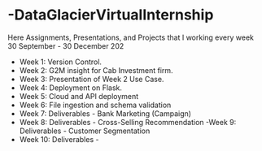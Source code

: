 # -DataGlacierVirtualInternship
Here Assignments, Presentations, and Projects that I working every week 30 September - 30 December 202

- Week 1: Version Control.
- Week 2: G2M insight for Cab Investment firm.
- Week 3: Presentation of Week 2 Use Case.
- Week 4: Deployment on Flask.
- Week 5: Cloud and API deployment
- Week 6: File ingestion and schema validation
- Week 7: Deliverables - Bank Marketing (Campaign)
- Week 8: Deliverables - Cross-Selling Recommendation
-Week 9: Deliverables - Customer Segmentation
- Week 10: Deliverables - 
